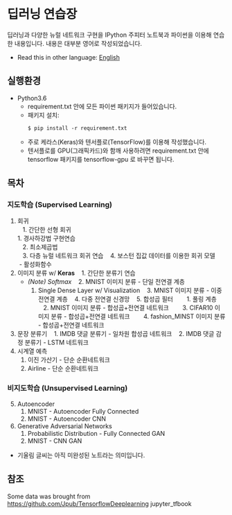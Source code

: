 # 딥러닝 연습장

딥러닝과 다양한 뉴럴 네트워크 구현을 IPython 주피터 노트북과 파이썬을 이용해 연습한 내용입니다. 내용은 대부분 영어로 작성되었습니다.

* Read this in other language: [English](README.md)

## 실행환경
- Python3.6
    - requirement.txt 안에 모든 파이썬 패키지가 들어있습니다. 
    - 패키지 설치:
        ```
        $ pip install -r requirement.txt
        ``` 
    - 주로 케라스(Keras)와 텐서플로(TensorFlow)를 이용해 작성했습니다. 
    - 텐서플로를 GPU(그래픽카드)와 함깨 사용하려면 requirement.txt 안에 tensorflow 패키지를 tensorflow-gpu 로 바꾸면 됩니다. 


## 목차

### 지도학습 (Supervised Learning)    

1. 회귀   
    1. 간단한 선형 회귀   
        1. 경사하강법 구현연습   
    2. 최소제곱법   
    3. 다층 뉴럴 네트워크 회귀 연습
    4. 보스턴 집값 데이터를 이용한 회귀 모델
        - 활성화함수
2. 이미지 분류 w/ __Keras__
    1. 간단한 분류기 연습
    - _(Note) Softmax_
    2. MNIST 이미지 분류 - 단일 전연결 계층
        1. Single Dense Layer w/ Visualization
    3. MNIST 이미지 분류 - 이중 전연결 계층
    4. 다중 전연결 신경망
    5. 합성곱 필터
        1. 풀링 계층
        2. MNIST 이미지 분류 - 합성곱+전연결 네트워크
        3. CIFAR10 이미지 분류 - 합성곱+전연결 네트워크
        4. fashion_MINST 이미지 분류 - 합성곱+전연결 네트워크
3. 문장 분류기
    1. IMDB 댓글 분류기 - 일차원 합성곱 네트워크
    2. IMDB 댓글 감정 분류기 - LSTM 네트워크
4. 시계열 예측
    1. 이진 가산기 - 단순 순환네트워크
    2. Airline - 단순 순환네트워크

### 비지도학습 (Unsupervised Learning)
5. Autoencoder
    1. MNIST - Autoencoder Fully Connected
    2. MNIST - Autoencoder CNN
6. Generative Adversarial Networks
    1. Probabilistic Distribution - Fully Connected GAN
    2. MNIST - CNN GAN

* 기울림 글씨는 아직 미완성된 노트라는 의미입니다.

## 참조
Some data was brought from https://github.com/Jpub/TensorflowDeeplearning jupyter_tfbook


